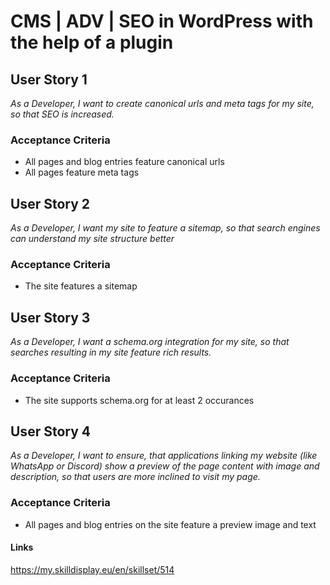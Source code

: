 # CMS | ADV | SEO in WordPress with the help of a plugin

## User Story 1
*As a Developer, I want to create canonical urls and meta tags for my site, so that SEO is increased.*

### Acceptance Criteria
- All pages and blog entries feature canonical urls
- All pages feature meta tags

## User Story 2
*As a Developer, I want my site to feature a sitemap, so that search engines can understand my site structure better*

### Acceptance Criteria
- The site features a sitemap

## User Story 3
*As a Developer, I want a schema.org integration for my site, so that searches resulting in my site feature rich results.*

### Acceptance Criteria
- The site supports schema.org for at least 2 occurances

## User Story 4
*As a Developer, I want to ensure, that applications linking my website (like WhatsApp or Discord) show a preview of the page content with image and description, so that users are more inclined to visit my page.*

### Acceptance Criteria
- All pages and blog entries on the site feature a preview image and text

#### Links
https://my.skilldisplay.eu/en/skillset/514
